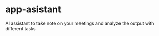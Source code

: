 # app-asistant
AI assistant to take note on your meetings and analyze the output with different tasks

